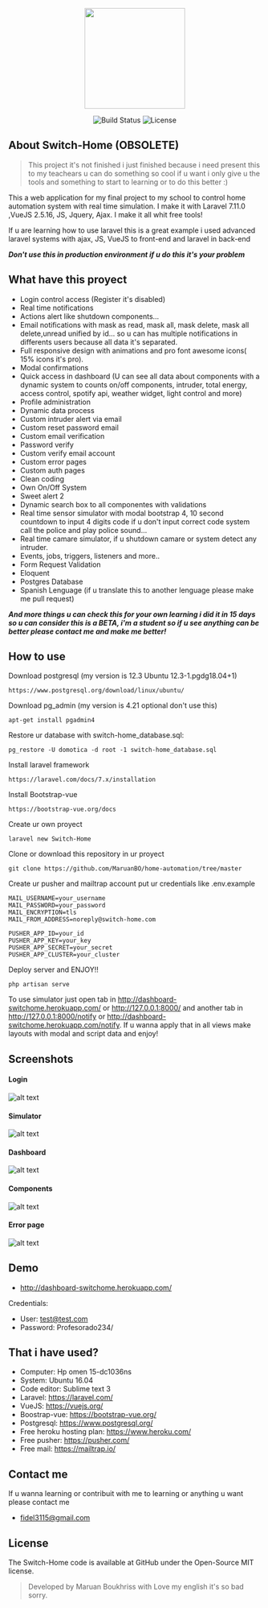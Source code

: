 <p align="center"><img src="https://i.ibb.co/Lt9NMwg/profile.png" width="200"></p>

<p align="center">
<img src="https://travis-ci.org/laravel/framework.svg" alt="Build Status">
<img src="https://poser.pugx.org/laravel/framework/license.svg" alt="License">
</p>

## About Switch-Home (OBSOLETE)

>This project it's not finished i just finished because i need present this to my teachears u can do something so cool if u want i only give u the tools and something to start to learning or to do this better :)

This a web application for my final project to my school to control home automation system with real time simulation. I make it with Laravel 7.11.0 ,VueJS 2.5.16, JS, Jquery, Ajax. I make it all whit free tools!

If u are learning how to use laravel this is a great example i used advanced laravel systems with ajax, JS, VueJS to front-end and laravel in back-end

***Don't use this in production environment if u do this it's your problem***

## What have this proyect

* Login control access (Register it's disabled)
* Real time notifications
* Actions alert like shutdown components...
* Email notifications with mask as read, mask all, mask delete, mask all delete,unread unified by id... so u can has multiple notifications in differents users because all data it's separated.
* Full responsive design with animations and pro font awesome icons( 15% icons it's pro).
* Modal confirmations
* Quick access in dashboard (U can see all data about components with a dynamic system to counts on/off components, intruder, total energy, access control, spotify api, weather widget, light control and more)
* Profile administration
* Dynamic data process
* Custom intruder alert via email
* Custom reset password email
* Custom email verification
* Password verify
* Custom verify email account
* Custom error pages
* Custom auth pages
* Clean coding
* Own On/Off System
* Sweet alert 2
* Dynamic search box to all componentes with validations
* Real time sensor simulator with modal bootstrap 4, 10 second countdown to input 4 digits code if u don't input correct code system call the police and play police sound...
* Real time camare simulator, if u shutdown camare or system detect any intruder.
* Events, jobs, triggers, listeners and more..
* Form Request Validation
* Eloquent
* Postgres Database
* Spanish Lenguage (if u translate this to another lenguage please make me pull request)

***And more things u can check this for your own learning i did it in 15 days so u can consider this is a BETA, i'm a student so if u see anything can be better please contact me and make me better!***

## How to use

Download postgresql (my version is 12.3 Ubuntu 12.3-1.pgdg18.04+1)
```
https://www.postgresql.org/download/linux/ubuntu/
```
Download pg_admin (my version is 4.21 optional don't use this)
```
apt-get install pgadmin4
```
Restore ur database with switch-home_database.sql:
```
pg_restore -U domotica -d root -1 switch-home_database.sql
```
Install laravel framework
```
https://laravel.com/docs/7.x/installation
```
Install Bootstrap-vue
```
https://bootstrap-vue.org/docs
```
Create ur own proyect
```
laravel new Switch-Home
```
Clone or download this repository in ur proyect
```
git clone https://github.com/MaruanBO/home-automation/tree/master
```
Create ur pusher and mailtrap account put ur credentials like .env.example
```
MAIL_USERNAME=your_username
MAIL_PASSWORD=your_password
MAIL_ENCRYPTION=tls
MAIL_FROM_ADDRESS=noreply@switch-home.com

PUSHER_APP_ID=your_id
PUSHER_APP_KEY=your_key
PUSHER_APP_SECRET=your_secret
PUSHER_APP_CLUSTER=your_cluster
```
Deploy server and ENJOY!!
```
php artisan serve
```

To use simulator just open tab in http://dashboard-switchome.herokuapp.com/ or http://127.0.0.1:8000/ and another tab in http://127.0.0.1:8000/notify or http://dashboard-switchome.herokuapp.com/notify. If u wanna apply that in all views make layouts with modal and script data and enjoy!

## Screenshots

#### Login
![alt text](https://i.ibb.co/xKkd3Px/Anotaci-n-2020-06-03-230800.png "login")
#### Simulator

![alt text](https://i.ibb.co/wWMVD2K/sensor.png "Sensor")

#### Dashboard

![alt text](https://i.ibb.co/KzngKXh/dashboard.png "dashboard")

#### Components

![alt text](https://i.ibb.co/CBx1qFn/componentes.png "componentes")

#### Error page

![alt text](https://i.ibb.co/sb6mqDV/error-page.png "error_page")

## Demo

* http://dashboard-switchome.herokuapp.com/

Credentials:

* User: test@test.com
* Password: Profesorado234/ 

## That i have used? 

* Computer: Hp omen 15-dc1036ns
* System: Ubuntu 16.04
* Code editor: Sublime text 3
* Laravel: https://laravel.com/
* VueJS: https://vuejs.org/
* Boostrap-vue: https://bootstrap-vue.org/
* Postgresql: https://www.postgresql.org/
* Free heroku hosting plan:  https://www.heroku.com/
* Free pusher: https://pusher.com/
* Free mail: https://mailtrap.io/

## Contact me

If u wanna learning or contribuit with me to learning or anything u want please contact me
* fidel3115@gmail.com

## License

The Switch-Home code is available at GitHub under the Open-Source MIT license.

> Developed by Maruan Boukhriss with Love my english it's so bad sorry. 

